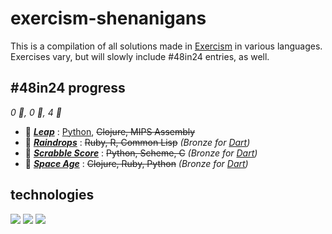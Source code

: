 # exercism-shenanigans

This is a compilation of all solutions made in [Exercism](https://exercism.org) in various languages. Exercises vary, but will slowly include #48in24 entries, as well.

## #48in24 progress
*0 🥇, 0 🥈, 4 🥉*
- 🥉 [***Leap***](https://exercism.org/exercises/leap) : [Python](https://github.com/luizaki/exercism-shenanigans/tree/main/python/leap), ~~Clojure, MIPS Assembly~~
- 🥉 [***Raindrops***](https://exercism.org/exercises/raindrops) : ~~Ruby, R, Common Lisp~~ *(Bronze for [Dart](https://github.com/luizaki/exercism-shenanigans/tree/main/dart/raindrops))*
- 🥉 [***Scrabble Score***](https://exercism.org/exercises/scrabble-score) : ~~Python, Scheme, C~~ *(Bronze for [Dart](https://github.com/luizaki/exercism-shenanigans/tree/main/dart/scrabble-score))*
- 🥉 [***Space Age***](https://exercism.org/exercises/space-age) : ~~Clojure, Ruby, Python~~ *(Bronze for [Dart](https://github.com/luizaki/exercism-shenanigans/tree/main/dart/space-age))*

## technologies
<img align="top" src="https://img.shields.io/badge/Dart-0175C2?style=for-the-badge&logo=dart&logoColor=white"  />
<img align="top" src="https://img.shields.io/badge/JavaScript-F7DF1E?style=for-the-badge&logo=JavaScript&logoColor=333"  />
<img align="top" src="https://img.shields.io/badge/Python-3776AB?style=for-the-badge&logo=python&logoColor=white"  />